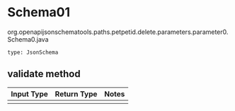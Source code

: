 # Schema01
org.openapijsonschematools.paths.petpetid.delete.parameters.parameter0.Schema0.java
```
type: JsonSchema
```

## validate method
Input Type | Return Type | Notes
------------ | ------------- | -------------
 |  |
